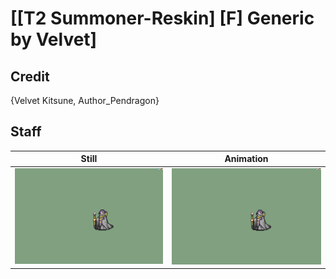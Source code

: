 # [\[T2 Summoner-Reskin\] \[F\] Generic by Velvet]

## Credit

{Velvet Kitsune, Author_Pendragon}
	
## Staff

| Still | Animation |
| :---: | :-------: |
| ![Staff still](./Staff_000.png) | ![Staff animation](./Staff.gif) |
